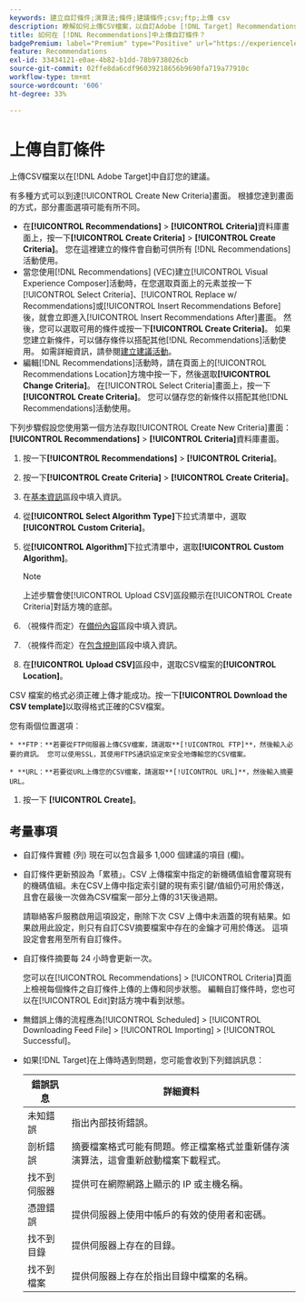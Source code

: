 ```yaml
---
keywords: 建立自訂條件;演算法;條件;建議條件;csv;ftp;上傳 csv
description: 瞭解如何上傳CSV檔案，以自訂Adobe [!DNL Target] Recommendations中的建議。
title: 如何在 [!DNL Recommendations]中上傳自訂條件？
badgePremium: label="Premium" type="Positive" url="https://experienceleague.adobe.com/docs/target/using/introduction/intro.html?lang=en#premium newtab=true" tooltip="檢視Target Premium包含的內容。"
feature: Recommendations
exl-id: 33434121-e0ae-4b82-b1dd-78b9738026cb
source-git-commit: 02ffe8da6cdf96039218656b9690fa719a77910c
workflow-type: tm+mt
source-wordcount: '606'
ht-degree: 33%

---
```


# 上傳自訂條件

上傳CSV檔案以在[!DNL Adobe Target]中自訂您的建議。

有多種方式可以到達[!UICONTROL Create New Criteria]畫面。 根據您達到畫面的方式，部分畫面選項可能有所不同。

* 在&#x200B;**[!UICONTROL Recommendations]** > **[!UICONTROL Criteria]**&#x200B;資料庫畫面上，按一下&#x200B;**[!UICONTROL Create Criteria]** > **[!UICONTROL Create Criteria]**。 您在這裡建立的條件會自動可供所有 [!DNL Recommendations] 活動使用。
* 當您使用[!DNL Recommendations] (VEC)建立[!UICONTROL Visual Experience Composer]活動時，在您選取頁面上的元素並按一下[!UICONTROL Select Criteria]、[!UICONTROL Replace w/ Recommendations]或[!UICONTROL Insert Recommendations Before]後，就會立即進入[!UICONTROL Insert Recommendations After]畫面。 然後，您可以選取可用的條件或按一下&#x200B;**[!UICONTROL Create Criteria]**。 如果您建立新條件，可以儲存條件以搭配其他[!DNL Recommendations]活動使用。 如需詳細資訊，請參閱[建立建議活動](/help/main/c-recommendations/t-create-recs-activity/create-recs-activity.md)。
* 編輯[!DNL Recommendations]活動時，請在頁面上的[!UICONTROL Recommendations Location]方塊中按一下，然後選取&#x200B;**[!UICONTROL Change Criteria]**。 在[!UICONTROL Select Criteria]畫面上，按一下&#x200B;**[!UICONTROL Create Criteria]**。 您可以儲存您的新條件以搭配其他[!DNL Recommendations]活動使用。

下列步驟假設您使用第一個方法存取[!UICONTROL Create New Criteria]畫面： **[!UICONTROL Recommendations]** > **[!UICONTROL Criteria]**&#x200B;資料庫畫面。

1. 按一下&#x200B;**[!UICONTROL Recommendations]** > **[!UICONTROL Criteria]**。

1. 按一下&#x200B;**[!UICONTROL Create Criteria]** > **[!UICONTROL Create Criteria]**。

1. 在[基本資訊](/help/main/c-recommendations/c-algorithms/create-new-algorithm.md#info)區段中填入資訊。

1. 從&#x200B;**[!UICONTROL Select Algorithm Type]**&#x200B;下拉式清單中，選取&#x200B;**[!UICONTROL Custom Criteria]**。

1. 從&#x200B;**[!UICONTROL Algorithm]**&#x200B;下拉式清單中，選取&#x200B;**[!UICONTROL Custom Algorithm]**。

   >[!NOTE]
   >
   >上述步驟會使[!UICONTROL Upload CSV]區段顯示在[!UICONTROL Create Criteria]對話方塊的底部。

1. （視條件而定）在[備份內容](/help/main/c-recommendations/c-algorithms/create-new-algorithm.md#content)區段中填入資訊。

1. （視條件而定）在[包含規則](/help/main/c-recommendations/c-algorithms/create-new-algorithm.md#inclusion)區段中填入資訊。

1. 在&#x200B;**[!UICONTROL Upload CSV]**&#x200B;區段中，選取CSV檔案的&#x200B;**[!UICONTROL Location]**。

CSV 檔案的格式必須正確上傳才能成功。按一下&#x200B;**[!UICONTROL Download the CSV template]**&#x200B;以取得格式正確的CSV檔案。

您有兩個位置選項︰

    * **FTP：**若要從FTP伺服器上傳CSV檔案，請選取**[!UICONTROL FTP]**，然後輸入必要的資訊。 您可以使用SSL，其使用FTPS通訊協定來安全地傳輸您的CSV檔案。
    
    * **URL：**若要從URL上傳您的CSV檔案，請選取**[!UICONTROL URL]**，然後輸入摘要URL。

1. 按一下 **[!UICONTROL Create]**。

## 考量事項

* 自訂條件實體 (列) 現在可以包含最多 1,000 個建議的項目 (欄)。

* 自訂條件更新預設為「累積」。CSV 上傳檔案中指定的新機碼值組會覆寫現有的機碼值組。未在CSV上傳中指定索引鍵的現有索引鍵/值組仍可用於傳送，且會在最後一次做為CSV檔案一部分上傳的31天後過期。

  請聯絡客戶服務啟用這項設定，刪除下次 CSV 上傳中未涵蓋的現有結果。如果啟用此設定，則只有自訂CSV摘要檔案中存在的金鑰才可用於傳送。 這項設定會套用至所有自訂條件。

* 自訂條件摘要每 24 小時會更新一次。

  您可以在[!UICONTROL Recommendations] > [!UICONTROL Criteria]頁面上檢視每個條件之自訂條件上傳的上傳和同步狀態。 編輯自訂條件時，您也可以在[!UICONTROL Edit]對話方塊中看到狀態。

* 無錯誤上傳的流程應為[!UICONTROL Scheduled] > [!UICONTROL Downloading Feed File] > [!UICONTROL Importing] > [!UICONTROL Successful]。

* 如果[!DNL Target]在上傳時遇到問題，您可能會收到下列錯誤訊息：

  | 錯誤訊息 | 詳細資料 |
  |--- |--- |
  | 未知錯誤 | 指出內部技術錯誤。 |
  | 剖析錯誤 | 摘要檔案格式可能有問題。修正檔案格式並重新儲存演演算法，這會重新啟動檔案下載程式。 |
  | 找不到伺服器 | 提供可在網際網路上顯示的 IP 或主機名稱。 |
  | 憑證錯誤 | 提供伺服器上使用中帳戶的有效的使用者和密碼。 |
  | 找不到目錄 | 提供伺服器上存在的目錄。 |
  | 找不到檔案 | 提供伺服器上存在於指出目錄中檔案的名稱。 |
